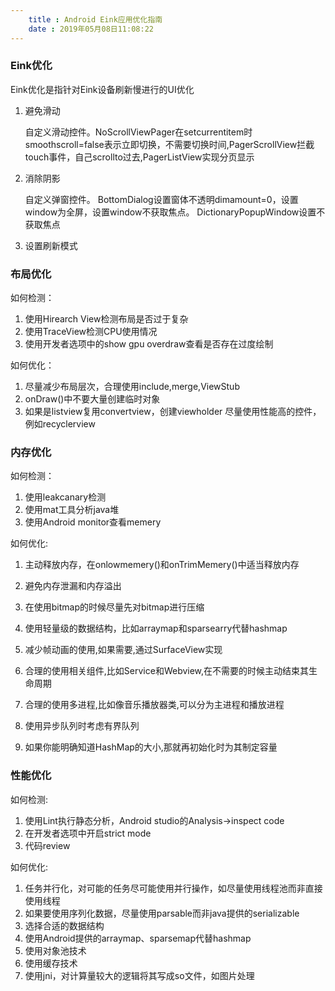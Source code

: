 ```yaml
---
	title : Android Eink应用优化指南 
	date : 2019年05月08日11:08:22
---
```


### Eink优化
Eink优化是指针对Eink设备刷新慢进行的UI优化

1. 避免滑动 
	
    自定义滑动控件。NoScrollViewPager在setcurrentitem时smoothscroll=false表示立即切换，不需要切换时间,PagerScrollView拦截touch事件，自己scrollto过去,PagerListView实现分页显示
2. 消除阴影 

	自定义弹窗控件。
    BottomDialog设置窗体不透明dimamount=0，设置window为全屏，设置window不获取焦点。
    DictionaryPopupWindow设置不获取焦点
3. 设置刷新模式

### 布局优化

如何检测：

1. 使用Hirearch View检测布局是否过于复杂
2. 使用TraceView检测CPU使用情况
3. 使用开发者选项中的show gpu overdraw查看是否存在过度绘制

如何优化：

1. 尽量减少布局层次，合理使用include,merge,ViewStub
2. onDraw()中不要大量创建临时对象
3. 如果是listview复用convertview，创建viewholder
 尽量使用性能高的控件，例如recyclerview

### 内存优化

如何检测：

1. 使用leakcanary检测
2. 使用mat工具分析java堆
3. 使用Android monitor查看memery

如何优化:

1. 主动释放内存，在onlowmemery()和onTrimMemery()中适当释放内存
2. 避免内存泄漏和内存溢出
3. 在使用bitmap的时候尽量先对bitmap进行压缩
4. 使用轻量级的数据结构，比如arraymap和sparsearry代替hashmap

5. 减少帧动画的使用,如果需要,通过SurfaceView实现
6. 合理的使用相关组件,比如Service和Webview,在不需要的时候主动结束其生命周期
7. 合理的使用多进程,比如像音乐播放器类,可以分为主进程和播放进程
8. 使用异步队列时考虑有界队列
9. 如果你能明确知道HashMap的大小,那就再初始化时为其制定容量

### 性能优化

如何检测:

1. 使用Lint执行静态分析，Android studio的Analysis->inspect code
2. 在开发者选项中开启strict mode
3. 代码review

如何优化:

1. 任务并行化，对可能的任务尽可能使用并行操作，如尽量使用线程池而非直接使用线程
2. 如果要使用序列化数据，尽量使用parsable而非java提供的serializable
3. 选择合适的数据结构
4. 使用Android提供的arraymap、sparsemap代替hashmap
5. 使用对象池技术
6. 使用缓存技术
7. 使用jni，对计算量较大的逻辑将其写成so文件，如图片处理
